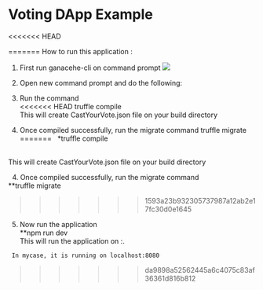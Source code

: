 # Voting DApp Example

<<<<<<< HEAD

=======
How to run this application :
  1. First run ganacehe-cli on command prompt
     ![](https://photos.google.com/photo/AF1QipNNKKsn56JJFvxP2l7kp7tB5xaXr_kwLQKzKAA)
    
  2. Open new command prompt and do the following:
  3. Run the command  
<<<<<<< HEAD
	truffle compile
    
    This will create CastYourVote.json file on your build directory
    
  4. Once compiled successfully, run the migrate command
	  truffle migrate
=======
   
      *truffle compile
      
    
    This will create CastYourVote.json file on your build directory
    
   4. Once compiled successfully, run the migrate command
       </br>**truffle migrate
>>>>>>> 1593a23b932305737987a12ab2e17fc30d0e1645
      
   5. Now run the application
        </br>**npm run dev 
        
    </br> This will run the application on <host>:<port>. 
     
     
     In mycase, it is running on localhost:8080
     
>>>>>>> da9898a52562445a6c4075c83af36361d816b812
     
  
  
